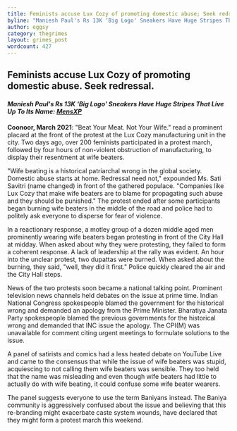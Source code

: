 ```yaml
---
title: Feminists accuse Lux Cozy of promoting domestic abuse; Seek redressal
byline: "Maniesh Paul's Rs 13K ‘Big Logo' Sneakers Have Huge Stripes That Live Up To Its Name: MensXP"
author: eggsy
category: thegrimes
layout: grimes_post
wordcount: 427
---
```


## Feminists accuse Lux Cozy of promoting domestic abuse. Seek redressal.

#### *Maniesh Paul's Rs 13K ‘Big Logo' Sneakers Have Huge Stripes That Live Up To Its Name: [MensXP](https://www.mensxp.com/fashion/celebrity-style/86406-maniesh-pauls-rs-13k-big-logo-sneakers-have-huge-stripes-that-live-up-to-its-name.html)*

**Coonoor, March 2021**: "Beat Your Meat. Not Your Wife." read a prominent placard at the front of the protest at the Lux Cozy manufacturing unit in the city. Two days ago, over 200 feminists participated in a protest march, followed by four hours of non-violent obstruction of manufacturing, to display their resentment at wife beaters.

"Wife beating is a historical patriarchal wrong in the global society. Domestic abuse starts at home. Redressal need not," expounded Ms. Sati Savitri (name changed) in front of the gathered populace. "Companies like Lux Cozy that make wife beaters are to blame for propagating such abuse and they should be punished." The protest ended after some participants began burning wife beaters in the middle of the road and police had to politely ask everyone to disperse for fear of violence.

In a reactionary response, a motley group of a dozen middle aged men prominently wearing wife beaters began protesting in front of the City Hall at midday. When asked about why they were protesting, they failed to form a coherent response. A lack of leadership at the rally was evident. An hour into the unclear protest, two dupattas were burned. When asked about the burning, they said, "well, they did it first." Police quickly cleared the air and the City Hall steps.

News of the two protests soon became a national talking point. Prominent television news channels held debates on the issue at prime time. Indian National Congress spokespeople blamed the government for the historical wrong and demanded an apology from the Prime Minister. Bharatiya Janata Party spokespeople blamed the previous governments for the historical wrong and demanded that INC issue the apology. The CPI(M) was unavailable for comment citing urgent meetings to formulate solutions to the issue.

A panel of satirists and comics had a less heated debate on YouTube Live and came to the consensus that while the issue of wife beaters was stupid, acquiescing to not calling them wife beaters was sensible. They too held that the name was misleading and even though wife beaters had little to actually do with wife beating, it could confuse some wife beater wearers. 

The panel suggests everyone to use the term Baniyans instead. The Baniya community is aggressively confused about the issue and believing that this re-branding might exacerbate caste system wounds, have declared that they might form a protest march this weekend.